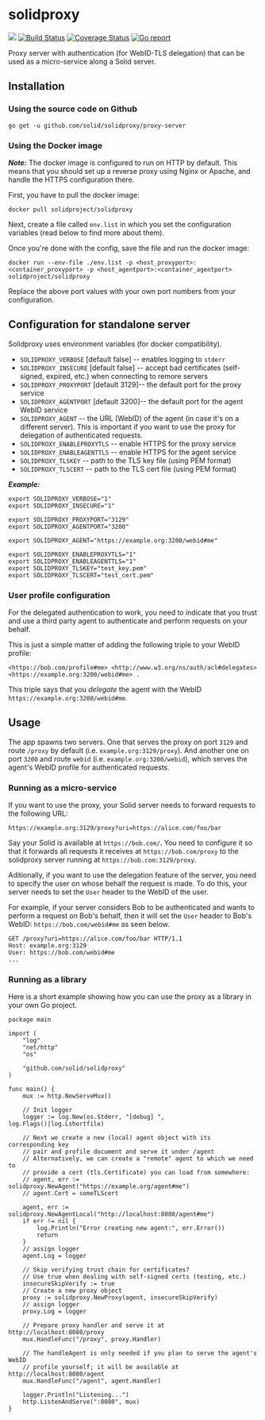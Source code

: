 # solidproxy

[![](https://img.shields.io/badge/project-Solid-7C4DFF.svg?style=flat-square)](https://github.com/solid/solid)
[![Build Status](https://travis-ci.org/solid/solidproxy.svg?branch=master)](https://travis-ci.org/solid/solidproxy)
[![Coverage Status](https://coveralls.io/repos/github/solid/solidproxy/badge.svg?branch=master)](https://coveralls.io/github/solid/solidproxy?branch=master)
[![Go report](https://goreportcard.com/badge/github.com/solid/solidproxy)](https://goreportcard.com/report/github.com/solid/solidproxy)


Proxy server with authentication (for WebID-TLS delegation) that can be used as a micro-service along a Solid server.

## Installation

### Using the source code on Github

`go get -u github.com/solid/solidproxy/proxy-server`

### Using the Docker image

***Note:*** The docker image is configured to run on HTTP by default. This means that you should set up a reverse proxy using Nginx or Apache, and handle the HTTPS configuration there.

First, you have to pull the docker image:

	docker pull solidproject/solidproxy

Next, create a file called `env.list` in which you set the configuration variables (read below to find more about them).

Once you're done with the config, save the file and run the docker image:

	docker run --env-file ./env.list -p <host_proxyport>:<container_proxyport> -p <host_agentport>:<container_agentport> solidproject/solidproxy

Replace the above port values with your own port numbers from your configuration.

## Configuration for standalone server

Solidproxy uses environment variables (for docker compatibility).

* `SOLIDPROXY_VERBOSE` [default false] -- enables logging to `stderr`
* `SOLIDPROXY_INSECURE` [default false] -- accept bad certificates (self-signed, expired, etc.) when connecting to remore servers
* `SOLIDPROXY_PROXYPORT` [default 3129]-- the default port for the proxy service
* `SOLIDPROXY_AGENTPORT` [default 3200]-- the default port for the agent WebID service
* `SOLIDPROXY_AGENT` -- the URL (WebID) of the agent (in case it's on a different server). This is important if you want to use the proxy for delegation of authenticated requests.
* `SOLIDPROXY_ENABLEPROXYTLS` -- enable HTTPS for the proxy service
* `SOLIDPROXY_ENABLEAGENTTLS` -- enable HTTPS for the agent service
* `SOLIDPROXY_TLSKEY` -- path to the TLS key file (using PEM format)
* `SOLIDPROXY_TLSCERT` -- path to the TLS cert file (using PEM format)

***Example:***

```
export SOLIDPROXY_VERBOSE="1"
export SOLIDPROXY_INSECURE="1"

export SOLIDPROXY_PROXYPORT="3129"
export SOLIDPROXY_AGENTPORT="3200"

export SOLIDPROXY_AGENT="https://example.org:3200/webid#me"

export SOLIDPROXY_ENABLEPROXYTLS="1"
export SOLIDPROXY_ENABLEAGENTTLS="1"
export SOLIDPROXY_TLSKEY="test_key.pem"
export SOLIDPROXY_TLSCERT="test_cert.pem"
```

### User profile configuration

For the delegated authentication to work, you need to indicate that you trust and use a third party agent to authenticate and perform requests on your behalf.

This is just a simple matter of adding the following triple to your WebID profile:

```
<https://bob.com/profile#me> <http://www.w3.org/ns/auth/acl#delegates> <https://example.org:3200/webid#me> .
```

This triple says that you *delegate* the agent with the WebID `https://example.org:3200/webid#me`.

## Usage

The app spawns two servers. One that serves the proxy on port `3129` and route `/proxy` by default (i.e. `example.org:3129/proxy`). And another one on port `3200` and route `webid` (i.e. `example.org:3200/webid`), which serves the agent's WebID profile for authenticated requests.

### Running as a micro-service

If you want to use the proxy, your Solid server needs to forward requests to the following URL:

`https://example.org:3129/proxy?uri=https://alice.com/foo/bar`

Say your Solid is available at `https://bob.com/`. You need to configure it so that it forwards all requests it receives at `https://bob.com/proxy` to the solidproxy server running at `https://bob.com:3129/proxy`.

Aditionally, if you want to use the delegation feature of the server, you need to specify the user on whose behalf the request is made. To do this, your server needs to set the `User` header to the WebID of the user.

For example, if your server considers Bob to be authenticated and wants to perform a request on Bob's behalf, then it will set the `User` header to Bob's WebID: `https://bob.com/webid#me` as seen below.

```
GET /proxy?uri=https://alice.com/foo/bar HTTP/1.1
Host: example.org:3129
User: https://bob.com/webid#me
...
```

### Running as a library

Here is a short example showing how you can use the proxy as a library in your own Go project.

```golang
package main

import (
	"log"
	"net/http"
	"os"

	"github.com/solid/solidproxy"
)

func main() {
	mux := http.NewServeMux()

	// Init logger
	logger := log.New(os.Stderr, "[debug] ", log.Flags()|log.Lshortfile)

	// Next we create a new (local) agent object with its corresponding key
	// pair and profile document and serve it under /agent
	// Alternatively, we can create a "remote" agent to which we need to 
	// provide a cert (tls.Certificate) you can load from somewhere:
	// agent, err := solidproxy.NewAgent("https://example.org/agent#me")
	// agent.Cert = someTLScert
	
	agent, err := solidproxy.NewAgentLocal("http://localhost:8080/agent#me")
	if err != nil {
		log.Println("Error creating new agent:", err.Error())
		return
	}
	// assign logger
	agent.Log = logger
	
	// Skip verifying trust chain for certificates?
	// Use true when dealing with self-signed certs (testing, etc.)
	insecureSkipVerify := true
	// Create a new proxy object
	proxy := solidproxy.NewProxy(agent, insecureSkipVerify)
	// assign logger
	proxy.Log = logger

	// Prepare proxy handler and serve it at http://localhost:8080/proxy
	mux.HandleFunc("/proxy", proxy.Handler) 

	// The handleAgent is only needed if you plan to serve the agent's WebID
	// profile yourself; it will be available at http://localhost:8080/agent
	mux.HandleFunc("/agent", agent.Handler) 

	logger.Println("Listening...")
	http.ListenAndServe(":8080", mux)
}
```